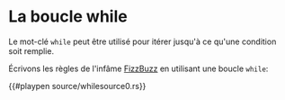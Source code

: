 # La boucle while

Le mot-clé `while` peut être utilisé pour itérer jusqu'à ce qu'une condition soit remplie.

Écrivons les règles de l'infâme [FizzBuzz](http://en.wikipedia.org/wiki/Fizz_buzz "Les règles du jeu FizzBuzz") en utilisant une boucle `while`:

{{#playpen source/whilesource0.rs}}
